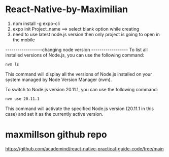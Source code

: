 # React-Native-by-Maximilian

1. npm install -g expo-cli
2. expo init Project_name ==> select blank option while creating
3. need  to use latest node.js version then only project is going to open in the mobile

------------------changing node version ------------------
To list all installed versions of Node.js, you can use the following command:

```bash
nvm ls
```

This command will display all the versions of Node.js installed on your system managed by Node Version Manager (nvm).

To switch to Node.js version 20.11.1, you can use the following command:

```bash
nvm use 20.11.1
```

This command will activate the specified Node.js version (20.11.1 in this case) and set it as the currently active version.


# maxmillson github repo

https://github.com/academind/react-native-practical-guide-code/tree/main
